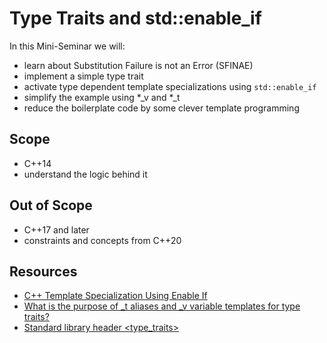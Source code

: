 # Type Traits and std::enable_if

In this Mini-Seminar we will:
* learn about Substitution Failure is not an Error (SFINAE)
* implement a simple type trait
* activate type dependent template specializations using `std::enable_if`
* simplify the example using *_v and *_t
* reduce the boilerplate code by some clever template programming

## Scope
* C++14
* understand the logic behind it

## Out of Scope
* C++17 and later
* constraints and concepts from C++20

## Resources
* [C++ Template Specialization Using Enable If](https://leimao.github.io/blog/CPP-Enable-If/)
* [What is the purpose of _t aliases and _v variable templates for type traits?](https://stackoverflow.com/questions/77083721/what-is-the-purpose-of-t-aliases-and-v-variable-templates-for-type-traits)
* [Standard library header <type_traits>](https://en.cppreference.com/w/cpp/header/type_traits)
